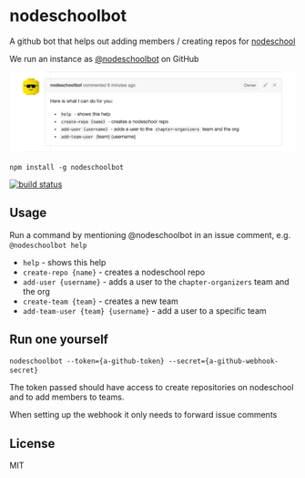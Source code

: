 # nodeschoolbot

A github bot that helps out adding members / creating repos for [nodeschool](https://github.com/nodeschool)

We run an instance as [@nodeschoolbot](https://github.com/nodeschoolbot) on GitHub

![usage](usage.png)

```
npm install -g nodeschoolbot
```

[![build status](http://img.shields.io/travis/mafintosh/nodeschoolbot.svg?style=flat)](http://travis-ci.org/mafintosh/nodeschoolbot)


## Usage

Run a command by mentioning @nodeschoolbot in an issue comment, e.g. `@nodeschoolbot help`

* `help` - shows this help
* `create-repo {name}` - creates a nodeschool repo
* `add-user {username}` - adds a user to the `chapter-organizers` team and the org
* `create-team {team}` - creates a new team
* `add-team-user {team} {username}` - add a user to a specific team

## Run one yourself

```
nodeschoolbot --token={a-github-token} --secret={a-github-webhook-secret}
```

The token passed should have access to create repositories on nodeschool
and to add members to teams.

When setting up the webhook it only needs to forward issue comments

## License

MIT
